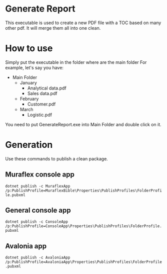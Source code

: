 ﻿# Generate Report
This executable is used to create a new PDF file with a TOC based on many other pdf. It will merge them all into one clean.

# How to use
Simply put the executable in the folder where are the main folder
For example, let's say you have:
- Main Folder
  - January
    - Analytical data.pdf
    - Sales data.pdf
  - February
    - Customer.pdf
  - March
    - Logistic.pdf

You need to put GenerateReport.exe into Main Folder and double click on it.

# Generation
Use these commands to publish a clean package.

## Muraflex console app
`dotnet publish -c MuraflexApp /p:PublishProfile=MuraflexBible\Properties\PublishProfiles\FolderProfile.pubxml`

## General console app
`dotnet publish -c ConsoleApp /p:PublishProfile=ConsoleApp\Properties\PublishProfiles\FolderProfile.pubxml`

## Avalonia app
`dotnet publish -c AvaloniaApp /p:PublishProfile=AvaloniaApp\Properties\PublishProfiles\FolderProfile.pubxml`